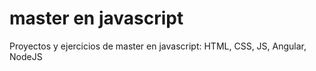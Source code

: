 # master en javascript

Proyectos y ejercicios de master en javascript: HTML, CSS, JS, Angular, NodeJS

